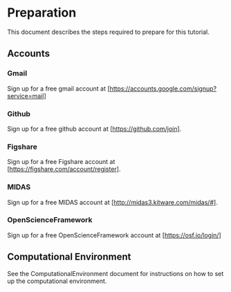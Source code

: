 # Preparation

This document describes the steps required to prepare for this tutorial.

## Accounts

### Gmail

Sign up for a free gmail account at [https://accounts.google.com/signup?service=mail]

### Github

Sign up for a free github account at [https://github.com/join].

### Figshare

Sign up for a free Figshare account at [https://figshare.com/account/register].

### MIDAS

Sign up for a free MIDAS account at [http://midas3.kitware.com/midas/#].

### OpenScienceFramework

Sign up for a free OpenScienceFramework account at [https://osf.io/login/]

## Computational Environment

See the ComputationalEnvironment document for instructions on how to set up the computational environment.

